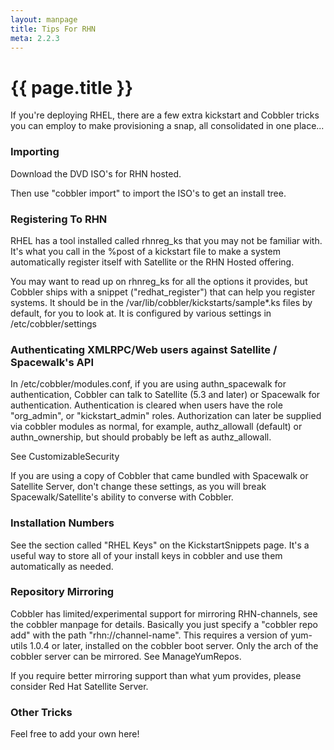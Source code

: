 ```yaml
---
layout: manpage
title: Tips For RHN
meta: 2.2.3
---
```

# {{ page.title }}
If you're deploying RHEL, there are a few extra kickstart and Cobbler tricks you can employ to make provisioning a snap, all consolidated in one place...

### Importing

Download the DVD ISO's for RHN hosted.

Then use "cobbler import" to import the ISO's to get an install tree.

### Registering To RHN

RHEL has a tool installed called rhnreg_ks that you may not be familiar with. It's what you call in the %post of a kickstart file to make a system automatically register itself with Satellite or the RHN Hosted offering.

You may want to read up on rhnreg_ks for all the options it provides, but Cobbler ships with a snippet ("redhat_register") that can help you register systems. It should be in the /var/lib/cobbler/kickstarts/sample*.ks files by default, for you to look at. It is configured by various settings in /etc/cobbler/settings

### Authenticating XMLRPC/Web users against Satellite / Spacewalk's API

In /etc/cobbler/modules.conf, if you are using authn_spacewalk for authentication, Cobbler can talk to Satellite (5.3 and later) or Spacewalk for authentication. Authentication is cleared when users have the role "org_admin", or "kickstart_admin" roles. Authorization can later be supplied via cobbler modules as normal, for example, authz_allowall (default) or authn_ownership, but should probably be left as authz_allowall.

See CustomizableSecurity

If you are using a copy of Cobbler that came bundled with Spacewalk or Satellite Server, don't change these settings, as you will break Spacewalk/Satellite's ability to converse with Cobbler.

### Installation Numbers

See the section called "RHEL Keys" on the KickstartSnippets page. It's a useful way to store all of your install keys in cobbler and use them automatically as needed.

### Repository Mirroring

Cobbler has limited/experimental support for mirroring RHN-channels, see the cobbler manpage for details. Basically you just specify a "cobbler repo add" with the path "rhn://channel-name". This requires a version of yum-utils 1.0.4 or later, installed on the cobbler boot server. Only the arch of the cobbler server can be mirrored. See ManageYumRepos.

If you require better mirroring support than what yum provides, please consider Red Hat Satellite Server.

### Other Tricks

Feel free to add your own here!
